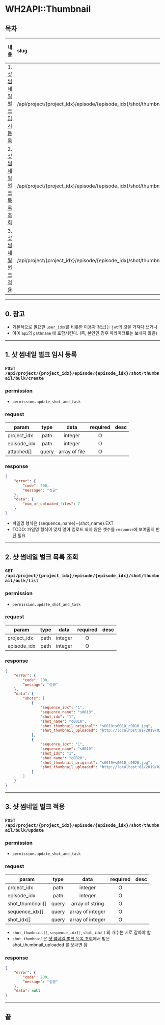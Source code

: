 # WH2API::Thumbnail

## 목차

| 내용                          | slug                                                                        | 서버 구현 | 웹 적용 | 웹훅 | 로그 |
| :---------------------------- | :-------------------------------------------------------------------------- | :-------: | :-----: | :--: | :--: |
| 1. [샷 썸네일 벌크 임시 등록] | /api/project/{project_idx}/episode/{episode_idx}/shot/thumbnail/bulk/create |   POST    |    O    |  -   |  -   |
| 2. [샷 썸네일 벌크 목록 조회] | /api/project/{project_idx}/episode/{episode_idx}/shot/thumbnail/bulk/list   |    GET    |    O    |  -   |  -   |
| 3. [샷 썸네일 벌크 적용]      | /api/project/{project_idx}/episode/{episode_idx}/shot/thumbnail/bulk/update |   POST    |    O    |  -   |  -   |

---

## 0. 참고

- 기본적으로 필요한 `user_idx`(를 비롯한 이용자 정보)는 `jwt`의 것을 가져다 쓰거나
- 아예 `api`의 `pathname` 에 포함시킨다. (즉, 본인인 경우 파라미터로는 보내지 않음)

---

## 1. 샷 썸네일 벌크 임시 등록 <a id="shot-thumbnail-bulk-create"></a>

### `POST /api/project/{project_idx}/episode/{episode_idx}/shot/thumbnail/bulk/create`

### permission

- `permission.update_shot_and_task`

### request

| param       | type  |     data      | required | desc |
| ----------- | :---: | :-----------: | :------: | ---- |
| project_idx | path  |    integer    |    O     |      |
| episode_idx | path  |    integer    |    O     |      |
| attached[]  | query | array of file |    O     |      |

### response

```json
{
	"error": {
		"code": 200,
		"message": "성공"
	},
	"data": {
		"num_of_uploaded_files": 7
	}
}
```

- 파일명 형식은 {sequence_name}+{shot_name}.EXT
- TODO: 파일명 형식이 맞지 않아 업로드 되지 않은 갯수를 `response`에 보여줄지 판단 필요

---

## 2. 샷 썸네일 벌크 목록 조회 <a id="shot-thumbnail-bulk-list"></a>

### `GET /api/project/{project_idx}/episode/{episode_idx}/shot/thumbnail/bulk/list`

### permission

- `permission.update_shot_and_task`

### request

| param       | type |  data   | required | desc |
| ----------- | :--: | :-----: | :------: | ---- |
| project_idx | path | integer |    O     |      |
| episode_idx | path | integer |    O     |      |

### response

```json
{
	"error": {
		"code": 200,
		"message": "성공"
	},
	"data": {
		"shots": [
			{
				"sequence_idx": "1",
				"sequence_name": "s0010",
				"shot_idx": "1",
				"shot_name": "c0010",
				"shot_thumbnail_original": "s0010+s0010_c0010.jpg",
				"shot_thumbnail_uploaded": "http://localhost:81/2019/02/21/05ed16a5d80f3f4b.png"
			},
			{
				"sequence_idx": "1",
				"sequence_name": "s0010",
				"shot_idx": "1",
				"shot_name": "c0020",
				"shot_thumbnail_original": "s0010+s0010_c0020.jpg",
				"shot_thumbnail_uploaded": "http://localhost:81/2019/02/21/9234jkflse012.png"
			}
		]
	}
}
```

---

## 3. 샷 썸네일 벌크 적용 <a id="shot-thumbnail-bulk-update"></a>

### `POST /api/project/{project_idx}/episode/{episode_idx}/shot/thumbnail/bulk/update`

### permission

- `permission.update_shot_and_task`

### request

| param            | type  |       data       | required | desc |
| ---------------- | :---: | :--------------: | :------: | ---- |
| project_idx      | path  |     integer      |    O     |      |
| episode_idx      | path  |     integer      |    O     |      |
| shot_thumbnail[] | query | array of string  |    O     |      |
| sequence_idx[]   | query | array of integer |    O     |      |
| shot_idx[]       | query | array of integer |    O     |      |

- `shot_thumbnail[]`, `sequence_idx[]`, `shot_idx[]` 의 개수는 서로 같아야 함
- `shot_thumbnail`은 [샷 썸네일 벌크 목록 조회]에서 받은 shot_thumbnail_uploaded 를 보내면 됨

### response

```json
{
	"error": {
		"code": 200,
		"message": "성공"
	},
	"data": null
}
```

---

## 끝

[샷 썸네일 벌크 임시 등록]: #shot-thumbnail-bulk-create
[샷 썸네일 벌크 목록 조회]: #shot-thumbnail-bulk-list
[샷 썸네일 벌크 적용]: #shot-thumbnail-bulk-update
